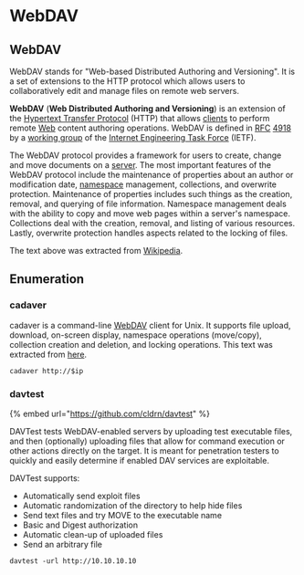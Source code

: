 # WebDAV

## WebDAV

WebDAV stands for "Web-based Distributed Authoring and Versioning". It is a set of extensions to the HTTP protocol which allows users to collaboratively edit and manage files on remote web servers.

**WebDAV** \(**Web Distributed Authoring and Versioning**\) is an extension of the [Hypertext Transfer Protocol](https://en.wikipedia.org/wiki/Hypertext_Transfer_Protocol) \(HTTP\) that allows [clients](https://en.wikipedia.org/wiki/Web_client) to perform remote [Web](https://en.wikipedia.org/wiki/World_Wide_Web) content authoring operations. WebDAV is defined in [RFC](https://en.wikipedia.org/wiki/RFC_%28identifier%29) [4918](https://datatracker.ietf.org/doc/html/rfc4918) by a [working group](https://en.wikipedia.org/wiki/Working_group) of the [Internet Engineering Task Force](https://en.wikipedia.org/wiki/Internet_Engineering_Task_Force) \(IETF\).

The WebDAV protocol provides a framework for users to create, change and move documents on a [server](https://en.wikipedia.org/wiki/Server_%28computing%29). The most important features of the WebDAV protocol include the maintenance of properties about an author or modification date, [namespace](https://en.wikipedia.org/wiki/Namespace) management, collections, and overwrite protection. Maintenance of properties includes such things as the creation, removal, and querying of file information. Namespace management deals with the ability to copy and move web pages within a server's namespace. Collections deal with the creation, removal, and listing of various resources. Lastly, overwrite protection handles aspects related to the locking of files.

The text above was extracted from [Wikipedia](https://en.wikipedia.org/wiki/WebDAV).

## Enumeration

### cadaver

 cadaver is a command-line [WebDAV](http://www.webdav.org/) client for Unix. It supports file upload, download, on-screen display, namespace operations \(move/copy\), collection creation and deletion, and locking operations. This text was extracted from [here](http://www.webdav.org/cadaver/).

```text
cadaver http://$ip
```

### davtest

{% embed url="https://github.com/cldrn/davtest" %}

DAVTest tests WebDAV-enabled servers by uploading test executable files, and then \(optionally\) uploading files that allow for command execution or other actions directly on the target. It is meant for penetration testers to quickly and easily determine if enabled DAV services are exploitable.

DAVTest supports:

* Automatically send exploit files
* Automatic randomization of the directory to help hide files
* Send text files and try MOVE to the executable name
* Basic and Digest authorization
* Automatic clean-up of uploaded files
* Send an arbitrary file

```text
davtest -url http://10.10.10.10
```

